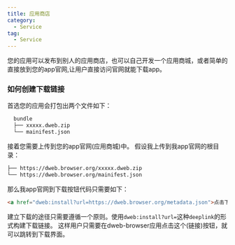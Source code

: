```yaml
---
title: 应用商店
category:
  - Service 
tag:
  - Service 
---
```


您的应用可以发布到别人的应用商店，也可以自己开发一个应用商城，或者简单的直接放到您的app官网,让用户直接访问官网就能下载app。

### 如何创建下载链接

首选您的应用会打包出两个文件如下：

```bash
  bundle
  ├── xxxxx.dweb.zip
  └── mainifest.json
```

接着您需要上传到您的app官网(应用商城)中。
假设我上传到我app官网的根目录：

```bash
├── https://dweb.browser.org/xxxxx.dweb.zip
└── https://dweb.browser.org/mainifest.json
```

那么我app官网到下载按钮代码只需要如下：

```html
<a href="dweb:install?url=https://dweb.browser.org/metadata.json">点击下载</a> 
```

建立下载的途径只需要遵循一个原则。使用`dweb:install?url=`这种`deeplink`的形式构建下载链接。
这样用户只需要在dweb-browser应用点击这个(链接)按钮，就可以跳转到下载界面。